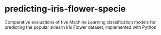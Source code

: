 # predicting-iris-flower-specie
Comparative evaluations of five Machine Learning classification models for predicting the popular sklearn Iris Flower dataset, implemented with Python
